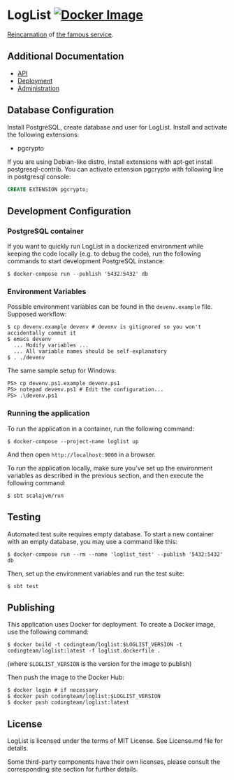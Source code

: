 LogList [![Docker Image][badge.docker]][docker-hub]
=======

[Reincarnation][loglist] of [the famous service][loglist-original].

Additional Documentation
------------------------

- [API][docs-api]
- [Deployment][docs-deployment]
- [Administration][docs-admin]

Database Configuration
----------------------

Install PostgreSQL, create database and user for LogList. Install and
activate the following extensions:

* pgcrypto

If you are using Debian-like distro, install extensions with apt-get install postgresql-contrib.
You can activate extension pgcrypto with following line in postgresql console:
```SQL
CREATE EXTENSION pgcrypto;
```

Development Configuration
-------------------------

### PostgreSQL container

If you want to quickly run LogList in a dockerized environment while keeping the
code locally (e.g. to debug the code), run the following commands to start
development PostgreSQL instance:

```console
$ docker-compose run --publish '5432:5432' db
```

### Environment Variables

Possible environment variables can be found in the `devenv.example`
file. Supposed workflow:

    $ cp devenv.example devenv # devenv is gitignored so you won't accidentally commit it
    $ emacs devenv
      ... Modify variables ...
      ... All variable names should be self-explanatory
    $ . ./devenv

The same sample setup for Windows:

    PS> cp devenv.ps1.example devenv.ps1
    PS> notepad devenv.ps1 # Edit the configuration...
    PS> .\devenv.ps1

### Running the application

To run the application in a container, run the following command:

```console
$ docker-compose --project-name loglist up
```

And then open `http://localhost:9000` in a browser.

To run the application locally, make sure you've set up the environment
variables as described in the previous section, and then execute the following
command:

```console
$ sbt scalajvm/run
```

Testing
-------

Automated test suite requires empty database. To start a new container with an
empty database, you may use a command like this:

```console
$ docker-compose run --rm --name 'loglist_test' --publish '5432:5432' db
```

Then, set up the environment variables and run the test suite:

```console
$ sbt test
```

Publishing
----------

This application uses Docker for deployment. To create a Docker image, use the
following command:

```console
$ docker build -t codingteam/loglist:$LOGLIST_VERSION -t codingteam/loglist:latest -f loglist.dockerfile .
```

(where `$LOGLIST_VERSION` is the version for the image to publish)

Then push the image to the Docker Hub:

```console
$ docker login # if necessary
$ docker push codingteam/loglist:$LOGLIST_VERSION
$ docker push codingteam/loglist:latest
```

License
-------

LogList is licensed under the terms of MIT License. See License.md file for
details.

Some third-party components have their own licenses, please consult the
corresponding site section for further details.

[badge.docker]: https://img.shields.io/docker/v/codingteam/loglist?sort=semver

[docs-admin]: docs/Admin.md
[docs-api]: docs/API.md
[docs-deployment]: docs/Deployment.md

[docker-hub]: https://hub.docker.com/r/codingteam/loglist
[loglist]: https://www.loglist.xyz/
[loglist-original]: http://loglist.ru/
